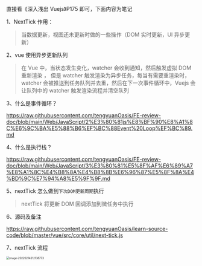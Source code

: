 <!-- @format -->

直接看《深入浅出 Vuejs》P175 即可，下面内容为笔记

1、NextTick 作用：

> 当数据更新，视图还未更新时做的一些操作（DOM 实时更新，UI 异步更新）

2、vue 使用异步更新队列

> 在 Vue 中，当状态发生变化，watcher 会收到通知，然后触发虚拟 DOM 重新渲染 ， 但是 watcher 触发渲染为异步任务，每当有需要重渲染时，watcher 会被推送到任务队列并去重，然后在下一次事件循环中，Vuejs 会让队列中的 watcher 触发渲染流程并清空队列

3、什么是事件循环？

https://raw.githubusercontent.com/tengyuanOasis/FE-review-doc/blob/main/Web/JavaScript/2%E3%80%81js%E8%BF%90%E8%A1%8C%E6%9C%BA%E5%88%B6%EF%BC%88Event%20Loop%EF%BC%89.md

4、什么是执行栈？

https://raw.githubusercontent.com/tengyuanOasis/FE-review-doc/blob/main/Web/JavaScript/3%E3%80%81%E5%8F%AF%E6%89%A7%E8%A1%8C%E4%B8%8A%E4%B8%8B%E6%96%87%E5%8F%8A%E4%BD%9C%E7%94%A8%E5%9F%9F.md

5、nextTick 怎么做到`下次DOM更新周期`执行

> nextTick 将更新 DOM 回调添加到微任务中执行

6、源码及备注

https://raw.githubusercontent.com/tengyuanOasis/learn-source-code/blob/master/vue/src/core/util/next-tick.js

7、nextTick 流程

<img src="https://raw.githubusercontent.com/tengyuanOasis/image/master/image-20220214212138773.png" alt="image-20220214212138773" style="zoom:50%;" />
